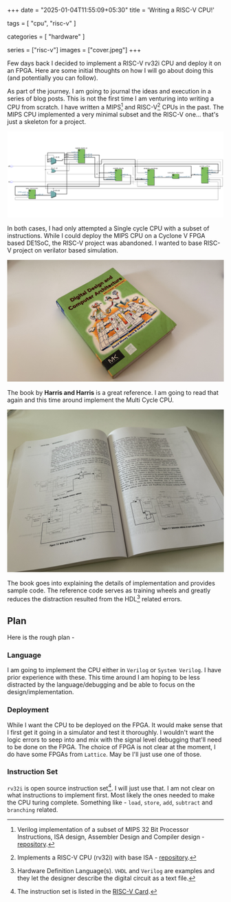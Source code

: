 +++
date  = "2025-01-04T11:55:09+05:30"
title = 'Writing a RISC-V CPU!'

tags = [
    "cpu", "risc-v"
]

categories = [
    "hardware"
]

series = ["risc-v"]
images = ["cover.jpeg"]
+++

Few days back I decided to implement a RISC-V rv32i CPU and deploy it on an FPGA. Here are some initial thoughts on how I will go about doing this (and potentially you can follow).

<!--more-->

As part of the journey. I am going to journal the ideas and execution in a series of blog posts. This is not the first time I am venturing into writing a CPU from scratch. I have written a MIPS[^1] and RISC-V[^2] CPUs in the past. The MIPS CPU implemented a very minimal subset and the RISC-V one... that's just a skeleton for a project.

![](cpu.png "MIPS Single Cycle CPU.")

In both cases, I had only attempted a Single cycle CPU with a subset of instructions. While I could deploy the MIPS CPU on a Cyclone V FPGA based DE1SoC, the RISC-V project was abandoned. I wanted to base RISC-V project on verilator based simulation.

![](cover.jpeg "Harris and Harris.")

The book by **Harris and Harris** is a great reference. I am going to read that again and this time around implement the Multi Cycle CPU.

![](book.jpeg "Single Cycle CPU.")

The book goes into explaining the details of implementation and provides sample code. The reference code serves as training wheels and greatly reduces the distraction resulted from the HDL[^3] related errors.

## Plan

Here is the rough plan -

### Language

I am going to implement the CPU either in `Verilog` or `System Verilog`. I have prior experience with these. This time around I am hoping to be less distracted by the language/debugging and be able to focus on the design/implementation.

### Deployment

While I want the CPU to be deployed on the FPGA. It would make sense that I first get it going in a simulator and test it thoroughly. I wouldn't want the logic errors to seep into and mix with the signal level debugging that'll need to be done on the FPGA. The choice of FPGA is not clear at the moment, I do have some FPGAs from `Lattice`. May be I'll just use one of those.

### Instruction Set

`rv32i` is open source instruction set[^5]. I will just use that. I am not clear on what instructions to implement first. Most likely the ones needed to make the CPU turing complete. Something like - `load`, `store`, `add`, `subtract` and `branching` related.

[^1]: Verilog implementation of a subset of MIPS 32 Bit Processor Instructions, ISA design, Assembler Design and Compiler design - [repository](https://github.com/streetdogg/mips-cpu).

[^2]: Implements a RISC-V CPU (rv32i) with base ISA - [repository](https://github.com/streetdogg/riscv-cpu-rtl).

[^3]: Hardware Definition Language(s). `VHDL` and `Verilog` are examples and they let the designer describe the digital circuit as a text file.

[^4]: This means that I will be describing the CPU state machine as text.

[^5]: The instruction set is listed in the [RISC-V Card](https://github.com/jameslzhu/riscv-card/releases/download/latest/riscv-card.pdf).
